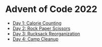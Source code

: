 # Advent of Code 2022

- [Day 1: Calorie Counting](./day_01.livemd)
- [Day 2: Rock Paper Scissors](./day_02.livemd)
- [Day 3: Rucksack Reorganization](./day_03.livemd)
- [Day 4: Camp Cleanup](./day_04.livemd)
